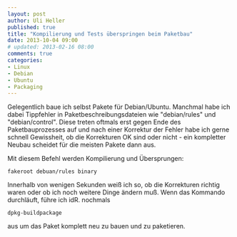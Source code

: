 ```yaml
---
layout: post
author: Uli Heller
published: true
title: "Kompilierung und Tests überspringen beim Paketbau"
date: 2013-10-04 09:00
# updated: 2013-02-16 08:00
comments: true
categories: 
- Linux
- Debian
- Ubuntu
- Packaging
---
```


Gelegentlich baue ich selbst Pakete für Debian/Ubuntu. Manchmal habe ich dabei Tippfehler
in Paketbeschreibungsdateien wie "debian/rules" und "debian/control". Diese treten oftmals erst
gegen Ende des Paketbauprozesses auf und nach einer Korrektur der Fehler habe ich gerne schnell
Gewissheit, ob die Korrekturen OK sind oder nicht - ein kompletter Neubau scheidet für die
meisten Pakete dann aus.

Mit diesem Befehl werden Kompilierung und Übersprungen:

    fakeroot debuan/rules binary

Innerhalb von wenigen Sekunden weiß ich so, ob die Korrekturen richtig waren oder ob ich noch
weitere Dinge ändern muß. Wenn das Kommando durchläuft, führe ich idR. nochmals

    dpkg-buildpackage

aus um das Paket komplett neu zu bauen und zu paketieren.
